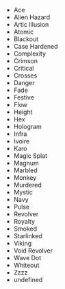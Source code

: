 - Ace
- Alien Hazard
- Artic Illusion
- Atomic
- Blackout
- Case Hardened
- Complexity
- Crimson
- Critical
- Crosses
- Danger
- Fade
- Festive
- Flow
- Height
- Hex
- Hologram
- Infra
- Ivoire
- Karo
- Magic Splat
- Magnum
- Marbled
- Monkey
- Murdered
- Mystic
- Navy
- Pulse
- Revolver
- Royalty
- Smoked
- Starlinked
- Viking
- Void Revolver
- Wave Dot
- Whiteout
- Zzzz
- undefined
